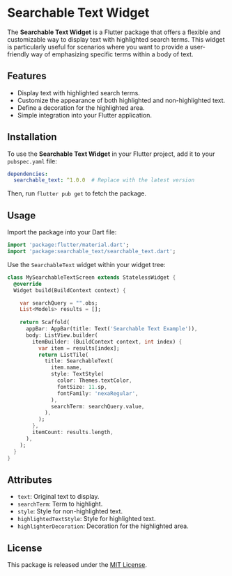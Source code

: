 # Searchable Text Widget

The **Searchable Text Widget** is a Flutter package that offers a flexible and customizable way to display text with highlighted search terms. This widget is particularly useful for scenarios where you want to provide a user-friendly way of emphasizing specific terms within a body of text.

## Features

- Display text with highlighted search terms.
- Customize the appearance of both highlighted and non-highlighted text.
- Define a decoration for the highlighted area.
- Simple integration into your Flutter application.

## Installation

To use the **Searchable Text Widget** in your Flutter project, add it to your `pubspec.yaml` file:

```yaml
dependencies:
  searchable_text: ^1.0.0  # Replace with the latest version
```
Then, run `flutter pub get` to fetch the package.

## Usage

Import the package into your Dart file:

```dart
import 'package:flutter/material.dart';
import 'package:searchable_text/searchable_text.dart';
```

Use the `SearchableText` widget within your widget tree:

```dart
class MySearchableTextScreen extends StatelessWidget {
  @override
  Widget build(BuildContext context) {

    var searchQuery = "".obs;
    List<Models> results = [];
    
    return Scaffold(
      appBar: AppBar(title: Text('Searchable Text Example')),
      body: ListView.builder(
        itemBuilder: (BuildContext context, int index) {
          var item = results[index];
          return ListTile(
            title: SearchableText(
              item.name,
              style: TextStyle(
                color: Themes.textColor,
                fontSize: 11.sp,
                fontFamily: 'nexaRegular',
              ),
              searchTerm: searchQuery.value,
            ),
          );
        },
        itemCount: results.length,
      ),
    );
  }
}
```


## Attributes
  * `text`: Original text to display.
  * `searchTerm`: Term to highlight.
  * `style`: Style for non-highlighted text.
  * `highlightedTextStyle`: Style for highlighted text.
  * `highlighterDecoration`: Decoration for the highlighted area.

## License
This package is released under the [MIT License](https://opensource.org/licenses/MIT).

